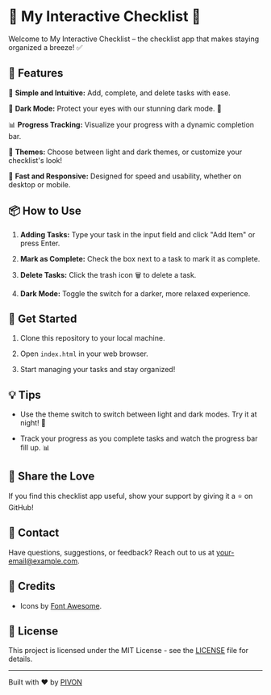 # 📝 My Interactive Checklist 🚀

Welcome to My Interactive Checklist – the checklist app that makes staying organized a breeze! ✅


## 🌟 Features

📌 **Simple and Intuitive:** Add, complete, and delete tasks with ease.

🌈 **Dark Mode:** Protect your eyes with our stunning dark mode. 🌙

📊 **Progress Tracking:** Visualize your progress with a dynamic completion bar.

🎨 **Themes:** Choose between light and dark themes, or customize your checklist's look!

🚀 **Fast and Responsive:** Designed for speed and usability, whether on desktop or mobile.

## 📦 How to Use

1. **Adding Tasks:** Type your task in the input field and click "Add Item" or press Enter.

2. **Mark as Complete:** Check the box next to a task to mark it as complete.

3. **Delete Tasks:** Click the trash icon 🗑️ to delete a task.

4. **Dark Mode:** Toggle the switch for a darker, more relaxed experience.

## 🚀 Get Started

1. Clone this repository to your local machine.

2. Open `index.html` in your web browser.

3. Start managing your tasks and stay organized!

## 💡 Tips

- Use the theme switch to switch between light and dark modes. Try it at night! 🌃

- Track your progress as you complete tasks and watch the progress bar fill up. 📊

## 🌟 Share the Love

If you find this checklist app useful, show your support by giving it a ⭐️ on GitHub!

## 📧 Contact

Have questions, suggestions, or feedback? Reach out to us at [your-email@example.com](mailto:your-email@example.com).

## 👏 Credits

- Icons by [Font Awesome](https://fontawesome.com/).

## 📜 License

This project is licensed under the MIT License - see the [LICENSE](LICENSE) file for details.

---

Built with ❤️ by [PIVON](https://github.com/Pivonn-tech)
